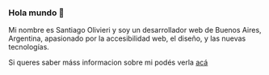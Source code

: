 ### Hola mundo 👋

Mi nombre es Santiago Olivieri y soy un desarrollador web de Buenos Aires, Argentina, apasionado por la accesibilidad web, el diseño, y las nuevas tecnologías.

Si queres saber máss informacion sobre mi podés verla [acá](https://github.com/santiagoolivieridg)

